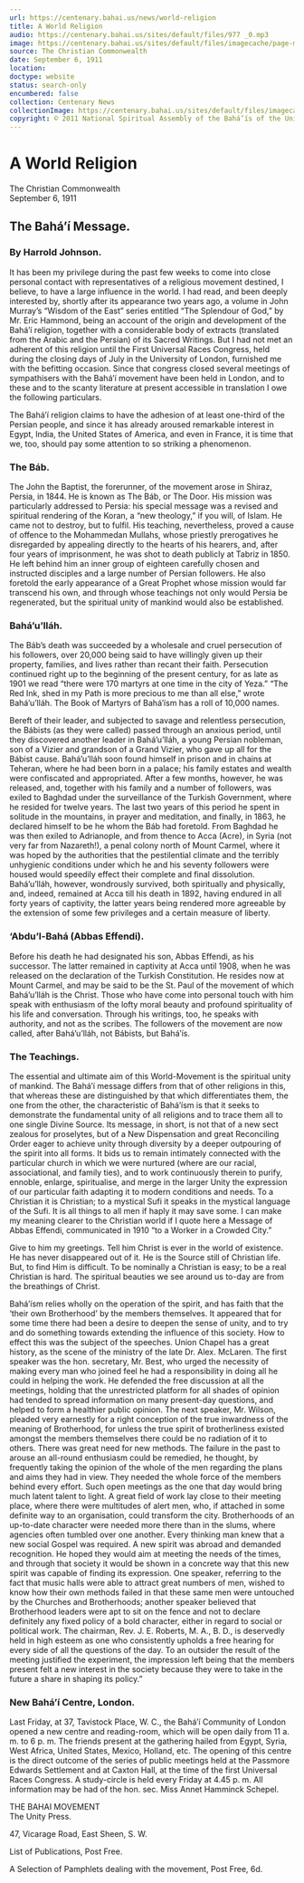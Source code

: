 ```yaml
---
url: https://centenary.bahai.us/news/world-religion
title: A World Religion
audio: https://centenary.bahai.us/sites/default/files/977 _0.mp3
image: https://centenary.bahai.us/sites/default/files/imagecache/page-main-image/images/press_clippings/Untitled4.png
source: The Christian Commonwealth
date: September 6, 1911
location: 
doctype: website
status: search-only
encumbered: false
collection: Centenary News
collectionImage: https://centenary.bahai.us/sites/default/files/imagecache/theme-image/main_image/abdulbaha-overview-small_0.jpg
copyright: © 2011 National Spiritual Assembly of the Bahá’ís of the United States
---
```



# A World Religion

The Christian Commonwealth  
September 6, 1911  
  



The Bahá’í Message.
-------------------

### By Harrold Johnson.

It has been my privilege during the past few weeks to come into close personal contact with representatives of a religious movement destined, I believe, to have a large influence in the world. I had read, and been deeply interested by, shortly after its appearance two years ago, a volume in John Murray’s “Wisdom of the East” series entitled “The Splendour of God,” by Mr. Eric Hammond, being an account of the origin and development of the Bahá’í religion, together with a considerable body of extracts (translated from the Arabic and the Persian) of its Sacred Writings. But I had not met an adherent of this religion until the First Universal Races Congress, held during the closing days of July in the University of London, furnished me with the befitting occasion. Since that congress closed several meetings of sympathisers with the Bahá’í movement have been held in London, and to these and to the scanty literature at present accessible in translation I owe the following particulars.

The Bahá’í religion claims to have the adhesion of at least one-third of the Persian people, and since it has already aroused remarkable interest in Egypt, India, the United States of America, and even in France, it is time that we, too, should pay some attention to so striking a phenomenon.

### The Báb.

The John the Baptist, the forerunner, of the movement arose in Shiraz, Persia, in 1844. He is known as The Báb, or The Door. His mission was particularly addressed to Persia: his special message was a revised and spiritual rendering of the Koran, a “new theology,” if you will, of Islam. He came not to destroy, but to fulfil. His teaching, nevertheless, proved a cause of offence to the Mohammedan Mullahs, whose priestly prerogatives he disregarded by appealing directly to the hearts of his hearers, and, after four years of imprisonment, he was shot to death publicly at Tabriz in 1850. He left behind him an inner group of eighteen carefully chosen and instructed disciples and a large number of Persian followers. He also foretold the early appearance of a Great Prophet whose mission would far transcend his own, and through whose teachings not only would Persia be regenerated, but the spiritual unity of mankind would also be established.

### Bahá’u’lláh.

The Báb’s death was succeeded by a wholesale and cruel persecution of his followers, over 20,000 being said to have willingly given up their property, families, and lives rather than recant their faith. Persecution continued right up to the beginning of the present century, for as late as 1901 we read “there were 170 martyrs at one time in the city of Yeza.” “The Red Ink, shed in my Path is more precious to me than all else,” wrote Bahá’u’lláh. The Book of Martyrs of Bahá’ísm has a roll of 10,000 names.

Bereft of their leader, and subjected to savage and relentless persecution, the Bábists (as they were called) passed through an anxious period, until they discovered another leader in Bahá’u’lláh, a young Persian nobleman, son of a Vizier and grandson of a Grand Vizier, who gave up all for the Bábist cause. Bahá’u’lláh soon found himself in prison and in chains at Teheran, where he had been born in a palace; his family estates and wealth were confiscated and appropriated. After a few months, however, he was released, and, together with his family and a number of followers, was exiled to Baghdad under the surveillance of the Turkish Government, where he resided for twelve years. The last two years of this period he spent in solitude in the mountains, in prayer and meditation, and finally, in 1863, he declared himself to be he whom the Báb had foretold. From Baghdad he was then exiled to Adrianople, and from thence to Acca (Acre), in Syria (not very far from Nazareth!), a penal colony north of Mount Carmel, where it was hoped by the authorities that the pestilential climate and the terribly unhygienic conditions under which he and his seventy followers were housed would speedily effect their complete and final dissolution. Bahá’u’lláh, however, wondrously survived, both spiritually and physically, and, indeed, remained at Acca till his death in 1892, having endured in all forty years of captivity, the latter years being rendered more agreeable by the extension of some few privileges and a certain measure of liberty.

### ‘Abdu’l-Bahá (Abbas Effendi).

Before his death he had designated his son, Abbas Effendi, as his successor. The latter remained in captivity at Acca until 1908, when he was released on the declaration of the Turkish Constitution. He resides now at Mount Carmel, and may be said to be the St. Paul of the movement of which Bahá’u’lláh is the Christ. Those who have come into personal touch with him speak with enthusiasm of the lofty moral beauty and profound spirituality of his life and conversation. Through his writings, too, he speaks with authority, and not as the scribes. The followers of the movement are now called, after Bahá’u’lláh, not Bábists, but Bahá’ís.

### The Teachings.

The essential and ultimate aim of this World-Movement is the spiritual unity of mankind. The Bahá’í message differs from that of other religions in this, that whereas these are distinguished by that which differentiates them, the one from the other, the characteristic of Bahá’ísm is that it seeks to demonstrate the fundamental unity of all religions and to trace them all to one single Divine Source. Its message, in short, is not that of a new sect zealous for proselytes, but of a New Dispensation and great Reconciling Order eager to achieve unity through diversity by a deeper outpouring of the spirit into all forms. It bids us to remain intimately connected with the particular church in which we were nurtured (where are our racial, associational, and family ties), and to work continuously therein to purify, ennoble, enlarge, spiritualise, and merge in the larger Unity the expression of our particular faith adapting it to modern conditions and needs. To a Christian it is Christian; to a mystical Sufi it speaks in the mystical language of the Sufi. It is all things to all men if haply it may save some. I can make my meaning clearer to the Christian world if I quote here a Message of Abbas Effendi, communicated in 1910 “to a Worker in a Crowded City.”

Give to him my greetings. Tell him Christ is ever in the world of existence. He has never disappeared out of it. He is the Source still of Christian life. But, to find Him is difficult. To be nominally a Christian is easy; to be a real Christian is hard. The spiritual beauties we see around us to-day are from the breathings of Christ.

Bahá’ísm relies wholly on the operation of the spirit, and has faith that the ‘their own Brotherhood’ by the members themselves. It appeared that for some time there had been a desire to deepen the sense of unity, and to try and do something towards extending the influence of this society. How to effect this was the subject of the speeches. Union Chapel has a great history, as the scene of the ministry of the late Dr. Alex. McLaren. The first speaker was the hon. secretary, Mr. Best, who urged the necessity of making every man who joined feel he had a responsibility in doing all he could in helping the work. He defended the free discussion at all the meetings, holding that the unrestricted platform for all shades of opinion had tended to spread information on many present-day questions, and helped to form a healthier public opinion. The next speaker, Mr. Wilson, pleaded very earnestly for a right conception of the true inwardness of the meaning of Brotherhood, for unless the true spirit of brotherliness existed amongst the members themselves there could be no radiation of it to others. There was great need for new methods. The failure in the past to arouse an all-round enthusiasm could be remedied, he thought, by frequently taking the opinion of the whole of the men regarding the plans and aims they had in view. They needed the whole force of the members behind every effort. Such open meetings as the one that day would bring much latent talent to light. A great field of work lay close to their meeting place, where there were multitudes of alert men, who, if attached in some definite way to an organisation, could transform the city. Brotherhoods of an up-to-date character were needed more there than in the slums, where agencies often tumbled over one another. Every thinking man knew that a new social Gospel was required. A new spirit was abroad and demanded recognition. He hoped they would aim at meeting the needs of the times, and through that society it would be shown in a concrete way that this new spirit was capable of finding its expression. One speaker, referring to the fact that music halls were able to attract great numbers of men, wished to know how their own methods failed in that these same men were untouched by the Churches and Brotherhoods; another speaker believed that Brotherhood leaders were apt to sit on the fence and not to declare definitely any fixed policy of a bold character, either in regard to social or political work. The chairman, Rev. J. E. Roberts, M. A., B. D., is deservedly held in high esteem as one who consistently upholds a free hearing for every side of all the questions of the day. To an outsider the result of the meeting justified the experiment, the impression left being that the members present felt a new interest in the society because they were to take in the future a share in shaping its policy.”

### New Bahá’í Centre, London.

Last Friday, at 37, Tavistock Place, W. C., the Bahá’í Community of London opened a new centre and reading-room, which will be open daily from 11 a. m. to 6 p. m. The friends present at the gathering hailed from Egypt, Syria, West Africa, United States, Mexico, Holland, etc. The opening of this centre is the direct outcome of the series of public meetings held at the Passmore Edwards Settlement and at Caxton Hall, at the time of the first Universal Races Congress. A study-circle is held every Friday at 4.45 p. m. All information may be had of the hon. sec. Miss Annet Hamminck Schepel.

THE BAHAI MOVEMENT  
The Unity Press.

47, Vicarage Road, East Sheen, S. W.

List of Publications, Post Free.

A Selection of Pamphlets dealing with the movement, Post Free, 6d.